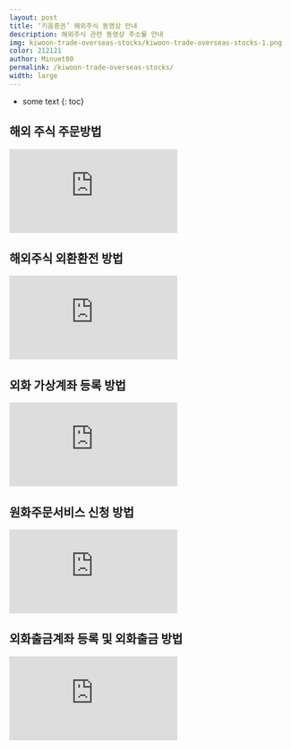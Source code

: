 ```yaml
---
layout: post
title: ‘키움증권’ 해외주식 동영상 안내
description: 해외주식 관련 동영상 주소를 안내
img: kiwoon-trade-overseas-stocks/kiwoon-trade-overseas-stocks-1.png
color: 212121
author: Minuet80
permalink: /kiwoon-trade-overseas-stocks/
width: large
---
```


* some text
{: toc}

## 해외 주식 주문방법
<iframe class="video" src="https://www.youtube.com/embed/19DtbNNUc80?rel=0?rel=0" frameborder="0" allowfullscreen></iframe><br>

## 해외주식 외환환전 방법
<iframe class="video" src="https://www.youtube.com/embed/-ul5iY1hfuY?rel=0?rel=0" frameborder="0" allowfullscreen></iframe><br>

## 외화 가상계좌 등록 방법
<iframe class="video" src="https://www.youtube.com/embed/mSMBLX-CAag?rel=0?rel=0" frameborder="0" allowfullscreen></iframe><br>

## 원화주문서비스 신청 방법
<iframe class="video" src="https://www.youtube.com/embed/kQYClwH3U7o?rel=0?rel=0" frameborder="0" allowfullscreen></iframe><br>

## 외화출금계좌 등록 및 외화출금 방법
<iframe class="video" src="https://www.youtube.com/embed/ELMRj5fD2hc?rel=0?rel=0" frameborder="0" allowfullscreen></iframe><br>

<style>
.page-container {max-width: 600px}
</style>